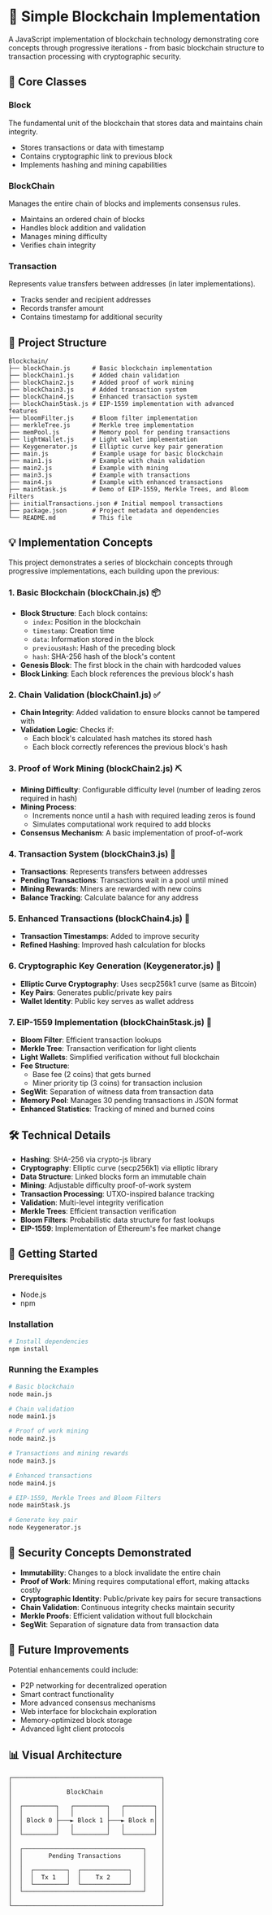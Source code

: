 # 🔗 Simple Blockchain Implementation

A JavaScript implementation of blockchain technology demonstrating core concepts through progressive iterations - from basic blockchain structure to transaction processing with cryptographic security.

## 🧩 Core Classes

### Block
The fundamental unit of the blockchain that stores data and maintains chain integrity.
- Stores transactions or data with timestamp
- Contains cryptographic link to previous block
- Implements hashing and mining capabilities

### BlockChain
Manages the entire chain of blocks and implements consensus rules.
- Maintains an ordered chain of blocks
- Handles block addition and validation
- Manages mining difficulty
- Verifies chain integrity

### Transaction
Represents value transfers between addresses (in later implementations).
- Tracks sender and recipient addresses
- Records transfer amount
- Contains timestamp for additional security

## 📁 Project Structure

```
Blockchain/
├── blockChain.js      # Basic blockchain implementation
├── blockChain1.js     # Added chain validation
├── blockChain2.js     # Added proof of work mining
├── blockChain3.js     # Added transaction system
├── blockChain4.js     # Enhanced transaction system
├── blockChain5task.js # EIP-1559 implementation with advanced features
├── bloomFilter.js     # Bloom filter implementation
├── merkleTree.js      # Merkle tree implementation
├── memPool.js         # Memory pool for pending transactions
├── lightWallet.js     # Light wallet implementation
├── Keygenerator.js    # Elliptic curve key pair generation
├── main.js            # Example usage for basic blockchain
├── main1.js           # Example with chain validation
├── main2.js           # Example with mining
├── main3.js           # Example with transactions
├── main4.js           # Example with enhanced transactions
├── main5task.js       # Demo of EIP-1559, Merkle Trees, and Bloom Filters
├── initialTransactions.json # Initial mempool transactions
├── package.json       # Project metadata and dependencies
└── README.md          # This file
```

## 💡 Implementation Concepts

This project demonstrates a series of blockchain concepts through progressive implementations, each building upon the previous:

### 1. Basic Blockchain (blockChain.js) 📦
- **Block Structure**: Each block contains:
  - `index`: Position in the blockchain
  - `timestamp`: Creation time
  - `data`: Information stored in the block
  - `previousHash`: Hash of the preceding block
  - `hash`: SHA-256 hash of the block's content
- **Genesis Block**: The first block in the chain with hardcoded values
- **Block Linking**: Each block references the previous block's hash

### 2. Chain Validation (blockChain1.js) ✅
- **Chain Integrity**: Added validation to ensure blocks cannot be tampered with
- **Validation Logic**: Checks if:
  - Each block's calculated hash matches its stored hash
  - Each block correctly references the previous block's hash

### 3. Proof of Work Mining (blockChain2.js) ⛏️
- **Mining Difficulty**: Configurable difficulty level (number of leading zeros required in hash)
- **Mining Process**:
  - Increments nonce until a hash with required leading zeros is found
  - Simulates computational work required to add blocks
- **Consensus Mechanism**: A basic implementation of proof-of-work

### 4. Transaction System (blockChain3.js) 💸
- **Transactions**: Represents transfers between addresses
- **Pending Transactions**: Transactions wait in a pool until mined
- **Mining Rewards**: Miners are rewarded with new coins
- **Balance Tracking**: Calculate balance for any address

### 5. Enhanced Transactions (blockChain4.js) 🔄
- **Transaction Timestamps**: Added to improve security
- **Refined Hashing**: Improved hash calculation for blocks

### 6. Cryptographic Key Generation (Keygenerator.js) 🔑
- **Elliptic Curve Cryptography**: Uses secp256k1 curve (same as Bitcoin)
- **Key Pairs**: Generates public/private key pairs
- **Wallet Identity**: Public key serves as wallet address

### 7. EIP-1559 Implementation (blockChain5task.js) 💎
- **Bloom Filter**: Efficient transaction lookups
- **Merkle Tree**: Transaction verification for light clients
- **Light Wallets**: Simplified verification without full blockchain
- **Fee Structure**:
  - Base fee (2 coins) that gets burned
  - Miner priority tip (3 coins) for transaction inclusion
- **SegWit**: Separation of witness data from transaction data
- **Memory Pool**: Manages 30 pending transactions in JSON format
- **Enhanced Statistics**: Tracking of mined and burned coins

## 🛠️ Technical Details

- **Hashing**: SHA-256 via crypto-js library
- **Cryptography**: Elliptic curve (secp256k1) via elliptic library
- **Data Structure**: Linked blocks form an immutable chain
- **Mining**: Adjustable difficulty proof-of-work system
- **Transaction Processing**: UTXO-inspired balance tracking
- **Validation**: Multi-level integrity verification
- **Merkle Trees**: Efficient transaction verification
- **Bloom Filters**: Probabilistic data structure for fast lookups
- **EIP-1559**: Implementation of Ethereum's fee market change

## 🚀 Getting Started

### Prerequisites
- Node.js
- npm

### Installation

```bash
# Install dependencies
npm install
```

### Running the Examples

```bash
# Basic blockchain
node main.js

# Chain validation
node main1.js

# Proof of work mining
node main2.js

# Transactions and mining rewards
node main3.js

# Enhanced transactions
node main4.js

# EIP-1559, Merkle Trees and Bloom Filters
node main5task.js

# Generate key pair
node Keygenerator.js
```

## 🔐 Security Concepts Demonstrated

- **Immutability**: Changes to a block invalidate the entire chain
- **Proof of Work**: Mining requires computational effort, making attacks costly
- **Cryptographic Identity**: Public/private key pairs for secure transactions
- **Chain Validation**: Continuous integrity checks maintain security
- **Merkle Proofs**: Efficient validation without full blockchain
- **SegWit**: Separation of signature data from transaction data

## 🔮 Future Improvements

Potential enhancements could include:
- P2P networking for decentralized operation
- Smart contract functionality
- More advanced consensus mechanisms
- Web interface for blockchain exploration
- Memory-optimized block storage
- Advanced light client protocols

## 📊 Visual Architecture

```
┌─────────────────────────────────────────┐
│                                         │
│               BlockChain                │
│                                         │
│  ┌─────────┐   ┌─────────┐   ┌────────┐ │
│  │         │   │         │   │        │ │
│  │ Block 0 ├───► Block 1 ├───► Block n│ │
│  │         │   │         │   │        │ │
│  └─────────┘   └─────────┘   └────────┘ │
│                                         │
│  ┌─────────────────────────────────┐    │
│  │       Pending Transactions      │    │
│  │                                 │    │
│  │  ┌─────────┐  ┌─────────────┐   │    │
│  │  │  Tx 1   │  │    Tx 2     │   │    │
│  │  └─────────┘  └─────────────┘   │    │
│  └─────────────────────────────────┘    │
│                                         │
└─────────────────────────────────────────┘
```